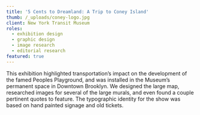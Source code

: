```yaml
---
title: '5 Cents to Dreamland: A Trip to Coney Island'
thumb: /_uploads/coney-logo.jpg
client: New York Transit Museum
roles:
  - exhibition design
  - graphic design
  - image research
  - editorial research
featured: true
---
```

This exhibition highlighted transportation’s impact on the development of the famed Peoples Playground, and was installed in the Museum’s permanent space in Downtown Brooklyn. We designed the large map, researched images for several of the large murals, and even found a couple pertinent quotes to feature. The typographic identity for the show was based on hand painted signage and old tickets.
